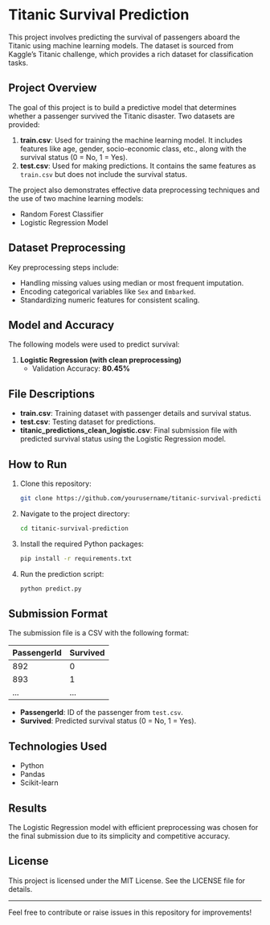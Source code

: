 # Titanic Survival Prediction

This project involves predicting the survival of passengers aboard the Titanic using machine learning models. The dataset is sourced from Kaggle’s Titanic challenge, which provides a rich dataset for classification tasks.

## Project Overview
The goal of this project is to build a predictive model that determines whether a passenger survived the Titanic disaster. Two datasets are provided:

1. **train.csv**: Used for training the machine learning model. It includes features like age, gender, socio-economic class, etc., along with the survival status (0 = No, 1 = Yes).
2. **test.csv**: Used for making predictions. It contains the same features as `train.csv` but does not include the survival status.

The project also demonstrates effective data preprocessing techniques and the use of two machine learning models:

- Random Forest Classifier
- Logistic Regression Model

## Dataset Preprocessing
Key preprocessing steps include:
- Handling missing values using median or most frequent imputation.
- Encoding categorical variables like `Sex` and `Embarked`.
- Standardizing numeric features for consistent scaling.

## Model and Accuracy
The following models were used to predict survival:


1. **Logistic Regression (with clean preprocessing)**
   - Validation Accuracy: **80.45%**

## File Descriptions
- **train.csv**: Training dataset with passenger details and survival status.
- **test.csv**: Testing dataset for predictions.
- **titanic_predictions_clean_logistic.csv**: Final submission file with predicted survival status using the Logistic Regression model.

## How to Run
1. Clone this repository:
   ```bash
   git clone https://github.com/yourusername/titanic-survival-prediction.git
   ```
2. Navigate to the project directory:
   ```bash
   cd titanic-survival-prediction
   ```
3. Install the required Python packages:
   ```bash
   pip install -r requirements.txt
   ```
4. Run the prediction script:
   ```bash
   python predict.py
   ```

## Submission Format
The submission file is a CSV with the following format:

| PassengerId | Survived |
|-------------|----------|
| 892         | 0        |
| 893         | 1        |
| ...         | ...      |

- **PassengerId**: ID of the passenger from `test.csv`.
- **Survived**: Predicted survival status (0 = No, 1 = Yes).

## Technologies Used
- Python
- Pandas
- Scikit-learn

## Results
The Logistic Regression model with efficient preprocessing was chosen for the final submission due to its simplicity and competitive accuracy.

## License
This project is licensed under the MIT License. See the LICENSE file for details.

---

Feel free to contribute or raise issues in this repository for improvements!

